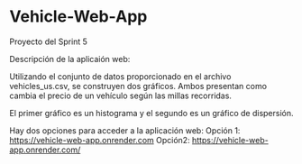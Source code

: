 # Vehicle-Web-App
Proyecto del Sprint 5

Descripción de la aplicaión web:

Utilizando el conjunto de datos proporcionado en el archivo vehicles_us.csv, se construyen dos gráficos. Ambos presentan como cambia el precio de un vehículo según las millas recorridas. 

El primer gráfico es un histograma y el segundo es un gráfico de dispersión. 

Hay dos opciones para acceder a la aplicación web:
Opción 1:
https://vehicle-web-app.onrender.com
Opción2:
https://vehicle-web-app.onrender.com/
